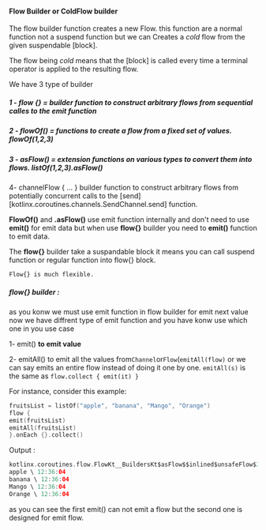 #### Flow Builder or ColdFlow builder

The flow builder function creates a new Flow. this function are a normal function not a suspend
function but we can Creates a _cold_ flow from the given suspendable [block].

The flow being _cold_ means that the [block] is called every time a terminal operator is applied to
the resulting flow.

We have 3 type of builder

##### 1 - flow {} = builder function to construct arbitrary flows from sequential calles to the emit function

##### 2 - flowOf()  = functions to create a flow from a fixed set of values. flowOf(1,2,3)

##### 3 - asFlow() = extension functions on various types to convert them into flows. listOf(1,2,3).asFlow()

4- channelFlow { ... } builder function to construct arbitrary flows from potentially concurrent
calls to the [send][kotlinx.coroutines.channels.SendChannel.send] function.

**FlowOf()** and **.asFlow()** use emit function internally and don't need to use **emit()** for
emit data but when use **flow{}** builder you need to **emit()** function to emit data.

The **flow{}** builder take a suspandable block it means you can call suspend function or regular
function into flow{} block.

`Flow{} is much flexible.`

##### flow{} builder :

as you konw we must use emit function in flow builder for emit next value
now we have diffrent type of emit function and you have konw use which one
in you use case

1- emit()    **to emit value**

2- emitAll()  to emit all the values from`Channel`or`Flow`(`emitAll(flow)`
or we can say emits an
entire flow instead of doing it one by one. `emitAll(s)` is the same
as `flow.collect { emit(it) }`

For instance, consider this example:

```kt
fruitsList = listOf("apple", "banana", "Mango", "Orange")
flow {
emit(fruitsList)
emitAll(fruitsList)
}.onEach {}.collect()
```

Output :

```kt
kotlinx.coroutines.flow.FlowKt__BuildersKt$asFlow$$inlined$unsafeFlow$3@383c57de \ 12:36:04
apple \ 12:36:04
banana \ 12:36:04
Mango \ 12:36:04
Orange \ 12:36:04
```

as you can see the first emit() can not emit a flow but the second one is
designed for emit flow.

